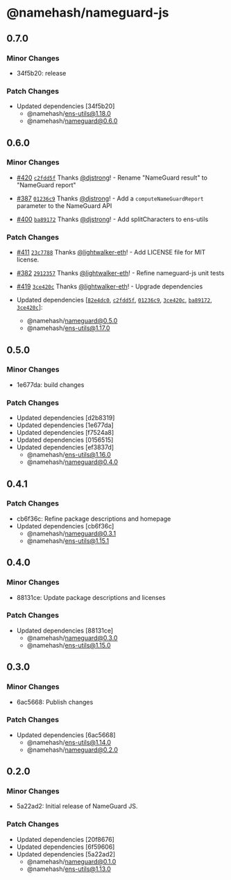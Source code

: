# @namehash/nameguard-js

## 0.7.0

### Minor Changes

- 34f5b20: release

### Patch Changes

- Updated dependencies [34f5b20]
  - @namehash/ens-utils@1.18.0
  - @namehash/nameguard@0.6.0

## 0.6.0

### Minor Changes

- [#420](https://github.com/namehash/namekit/pull/420) [`c2fdd5f`](https://github.com/namehash/namekit/commit/c2fdd5f83bc575bd1c7632503cc4da9d87c9da1a) Thanks [@djstrong](https://github.com/djstrong)! - Rename "NameGuard result" to "NameGuard report"

- [#387](https://github.com/namehash/namekit/pull/387) [`01236c9`](https://github.com/namehash/namekit/commit/01236c9e547cb0820b682c7064d73f85942698ae) Thanks [@djstrong](https://github.com/djstrong)! - Add a `computeNameGuardReport` parameter to the NameGuard API

- [#400](https://github.com/namehash/namekit/pull/400) [`ba89172`](https://github.com/namehash/namekit/commit/ba89172f2d22fbb5a32f7b1939926d5e89f3b2cd) Thanks [@djstrong](https://github.com/djstrong)! - Add splitCharacters to ens-utils

### Patch Changes

- [#411](https://github.com/namehash/namekit/pull/411) [`23c7788`](https://github.com/namehash/namekit/commit/23c77885ddaa31159abd6854932876035805d739) Thanks [@lightwalker-eth](https://github.com/lightwalker-eth)! - Add LICENSE file for MIT license.

- [#382](https://github.com/namehash/namekit/pull/382) [`2912357`](https://github.com/namehash/namekit/commit/2912357ec2167ef50469f0b287d562051e20a870) Thanks [@lightwalker-eth](https://github.com/lightwalker-eth)! - Refine nameguard-js unit tests

- [#419](https://github.com/namehash/namekit/pull/419) [`3ce420c`](https://github.com/namehash/namekit/commit/3ce420ce297392f0285265fed01bd8abf2a68313) Thanks [@lightwalker-eth](https://github.com/lightwalker-eth)! - Upgrade dependencies

- Updated dependencies [[`82e4dc0`](https://github.com/namehash/namekit/commit/82e4dc044ef9ccf8d44bc0617e3a77f9d7a94ca8), [`c2fdd5f`](https://github.com/namehash/namekit/commit/c2fdd5f83bc575bd1c7632503cc4da9d87c9da1a), [`01236c9`](https://github.com/namehash/namekit/commit/01236c9e547cb0820b682c7064d73f85942698ae), [`3ce420c`](https://github.com/namehash/namekit/commit/3ce420ce297392f0285265fed01bd8abf2a68313), [`ba89172`](https://github.com/namehash/namekit/commit/ba89172f2d22fbb5a32f7b1939926d5e89f3b2cd), [`3ce420c`](https://github.com/namehash/namekit/commit/3ce420ce297392f0285265fed01bd8abf2a68313)]:
  - @namehash/nameguard@0.5.0
  - @namehash/ens-utils@1.17.0

## 0.5.0

### Minor Changes

- 1e677da: build changes

### Patch Changes

- Updated dependencies [d2b8319]
- Updated dependencies [1e677da]
- Updated dependencies [f7524a8]
- Updated dependencies [0156515]
- Updated dependencies [ef3837d]
  - @namehash/ens-utils@1.16.0
  - @namehash/nameguard@0.4.0

## 0.4.1

### Patch Changes

- cb6f36c: Refine package descriptions and homepage
- Updated dependencies [cb6f36c]
  - @namehash/nameguard@0.3.1
  - @namehash/ens-utils@1.15.1

## 0.4.0

### Minor Changes

- 88131ce: Update package descriptions and licenses

### Patch Changes

- Updated dependencies [88131ce]
  - @namehash/nameguard@0.3.0
  - @namehash/ens-utils@1.15.0

## 0.3.0

### Minor Changes

- 6ac5668: Publish changes

### Patch Changes

- Updated dependencies [6ac5668]
  - @namehash/ens-utils@1.14.0
  - @namehash/nameguard@0.2.0

## 0.2.0

### Minor Changes

- 5a22ad2: Initial release of NameGuard JS.

### Patch Changes

- Updated dependencies [20f8676]
- Updated dependencies [6f59606]
- Updated dependencies [5a22ad2]
  - @namehash/nameguard@0.1.0
  - @namehash/ens-utils@1.13.0
